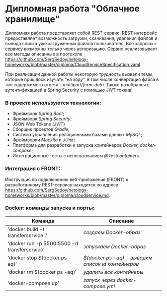 # Дипломная работа "Облачное хранилище"
Дипломная работа представляет собой REST-сервис.
REST интерфейс предоставляет возможность загрузки, скачивания, удаления файлов и вывода списка уже загруженных файлов пользователя.
Все запросы к сервису возможны только через авторизацию.
Сервис реализовывает все методы описанные в протоколе https://github.com/SergSedoy/netology-homeworks/blob/master/diploma/CloudServiceSpecification.yaml.

При реализации данной работы некоторую трудность вызвали темы, которые пришлось изучать "на ходу", в том числе конвертация файла в тип содержимого ответа - *multipart/form-data*.
Также разобрался с аутентификацией в Spring Security с помощью JWT токена!

### В проекте используются технологии:
- Фреймворк *Spring Boot*;
- Фреймворк *Spring Security*;
- JSON Web Tokens (*JWT*)
- Сборщик проектов *Gradle*;
- Система управления реляционными базами данных *MySQL*;
- Фреймворки *Mockito* и *JUnit*;
- Платформа для разработки и запуска контейнеров *Docker, docker-compose*;
- Интеграционные тесты с использованием *@Testcontainers*.

### Интеграция с FRONT:
Инструкция по подключению веб-приложения (FRONT) к разработанному REST-сервису находится по адресу https://github.com/SergSedoy/netology-homeworks/blob/master/diploma/cloudservice.md.

### Docker: команды запуска и порты:
|Команда | Описание |
|--------|----------|
|'docker build -t transferservice .'|*создаём Docker-образ*
|'docker run -p 5500:5500 -d transferservice'|*запускаем Docker-образ*|
|'docker stop $(docker ps -aq)'|*$(docker ps -aq) - выводим список id контейнеров*|
|'docker rm $(docker ps -aq)'|*удалить все контейнеры*|
|'docker-compose up'|*запуск через docker-compose.yml*